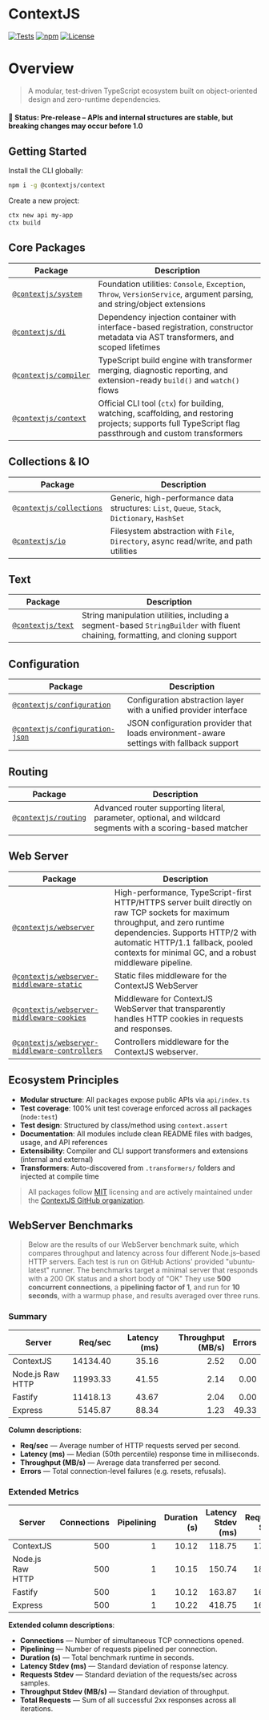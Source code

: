 # ContextJS

[![Tests](https://github.com/contextjs/context/actions/workflows/tests.yaml/badge.svg?branch=main)](https://github.com/contextjs/context/actions/workflows/tests.yaml)
[![npm](https://badgen.net/npm/v/@contextjs/context?cache=300)](https://www.npmjs.com/package/@contextjs/context)
[![License](https://badgen.net/static/license/MIT)](https://github.com/contextjs/context/blob/main/LICENSE)

# Overview

> A modular, test-driven TypeScript ecosystem built on object-oriented design and zero-runtime dependencies.

#### 🚧 Status: Pre-release – APIs and internal structures are stable, but breaking changes may occur before 1.0

## Getting Started

Install the CLI globally:

```bash
npm i -g @contextjs/context
```

Create a new project:

```bash
ctx new api my-app
ctx build
```

## Core Packages

| Package | Description |
|--------|-------------|
| [`@contextjs/system`](https://github.com/contextjs/context/tree/main/src/system) | Foundation utilities: `Console`, `Exception`, `Throw`, `VersionService`, argument parsing, and string/object extensions |
| [`@contextjs/di`](https://github.com/contextjs/context/tree/main/src/di) | Dependency injection container with interface-based registration, constructor metadata via AST transformers, and scoped lifetimes |
| [`@contextjs/compiler`](https://github.com/contextjs/context/tree/main/src/compiler) | TypeScript build engine with transformer merging, diagnostic reporting, and extension-ready `build()` and `watch()` flows |
| [`@contextjs/context`](https://github.com/contextjs/context/tree/main/src/context) | Official CLI tool (`ctx`) for building, watching, scaffolding, and restoring projects; supports full TypeScript flag passthrough and custom transformers |

## Collections & IO

| Package | Description |
|--------|-------------|
| [`@contextjs/collections`](https://github.com/contextjs/context/tree/main/src/collections) | Generic, high-performance data structures: `List`, `Queue`, `Stack`, `Dictionary`, `HashSet` |
| [`@contextjs/io`](https://github.com/contextjs/context/tree/main/src/io) | Filesystem abstraction with `File`, `Directory`, async read/write, and path utilities |

## Text

| Package | Description |
|--------|-------------|
| [`@contextjs/text`](https://github.com/contextjs/context/tree/main/src/text) | String manipulation utilities, including a segment-based `StringBuilder` with fluent chaining, formatting, and cloning support |

## Configuration

| Package | Description |
|--------|-------------|
| [`@contextjs/configuration`](https://github.com/contextjs/context/tree/main/src/configuration) | Configuration abstraction layer with a unified provider interface |
| [`@contextjs/configuration-json`](https://github.com/contextjs/context/tree/main/src/configuration-json) | JSON configuration provider that loads environment-aware settings with fallback support |

## Routing

| Package | Description |
|--------|-------------|
| [`@contextjs/routing`](https://github.com/contextjs/context/tree/main/src/routing) | Advanced router supporting literal, parameter, optional, and wildcard segments with a scoring-based matcher |

## Web Server

| Package | Description |
|--------|-------------|
| [`@contextjs/webserver`](https://github.com/contextjs/context/tree/main/src/webserver/webserver) | High-performance, TypeScript-first HTTP/HTTPS server built directly on raw TCP sockets for maximum throughput, and zero runtime dependencies. Supports HTTP/2 with automatic HTTP/1.1 fallback, pooled contexts for minimal GC, and a robust middleware pipeline. |
| [`@contextjs/webserver-middleware-static`](https://github.com/contextjs/context/tree/main/src/webserver/webserver-middleware-static) | Static files middleware for the ContextJS WebServer |
| [`@contextjs/webserver-middleware-cookies`](https://github.com/contextjs/context/tree/main/src/webserver/webserver-middleware-cookies) | Middleware for ContextJS WebServer that transparently handles HTTP cookies in requests and responses. |
| [`@contextjs/webserver-middleware-controllers`](https://github.com/contextjs/context/tree/main/src/webserver/webserver-middleware-controllers) | Controllers middleware for the ContextJS webserver. |

## Ecosystem Principles

- **Modular structure**: All packages expose public APIs via `api/index.ts`
- **Test coverage**: 100% unit test coverage enforced across all packages (`node:test`)
- **Test design**: Structured by class/method using `context.assert`
- **Documentation**: All modules include clean README files with badges, usage, and API references
- **Extensibility**: Compiler and CLI support transformers and extensions (internal and external)
- **Transformers**: Auto-discovered from `.transformers/` folders and injected at compile time

> All packages follow [MIT](https://github.com/contextjs/context/blob/main/LICENSE) licensing and are actively maintained under the [ContextJS GitHub organization](https://github.com/contextjs/context).

## WebServer Benchmarks

> Below are the results of our WebServer benchmark suite, which compares throughput and latency across four different Node.js–based HTTP servers. Each test is run on GitHub Actions' provided "ubuntu-latest" runner. The benchmarks target a minimal server that responds with a 200 OK status and a short body of "OK" They use **500 concurrent connections**, a **pipelining factor of 1**, and run for **10 seconds**, with a warmup phase, and results averaged over three runs.

### Summary
<!-- BENCHMARKS_SUMMARY:START -->
| Server | Req/sec | Latency (ms) | Throughput (MB/s) | Errors |
|--------|--------:|-------------:|------------------:|-------:|
| ContextJS | 14134.40 | 35.16 | 2.52 | 0.00 |
| Node.js Raw HTTP | 11993.33 | 41.55 | 2.14 | 0.00 |
| Fastify | 11418.13 | 43.67 | 2.04 | 0.00 |
| Express | 5145.87 | 88.34 | 1.23 | 49.33 |

<!-- BENCHMARKS_SUMMARY:END -->
**Column descriptions**:

- **Req/sec** — Average number of HTTP requests served per second.  
- **Latency (ms)** — Median (50th percentile) response time in milliseconds.  
- **Throughput (MB/s)** — Average data transferred per second.  
- **Errors** — Total connection-level failures (e.g. resets, refusals).

### Extended Metrics
<!-- BENCHMARKS_EXTENDED:START -->
| Server | Connections | Pipelining | Duration (s) | Latency Stdev (ms) | Requests Stdev | Throughput Stdev (MB/s) | Total Requests |
|--------|------------:|-----------:|-------------:|-------------------:|---------------:|------------------------:|----:|
| ContextJS | 500 | 1 | 10.12 | 118.75 | 172.15 | 0.03 | 424000 |
| Node.js Raw HTTP | 500 | 1 | 10.15 | 150.74 | 187.01 | 0.03 | 359750 |
| Fastify | 500 | 1 | 10.12 | 163.87 | 168.70 | 0.03 | 342500 |
| Express | 500 | 1 | 10.22 | 418.75 | 161.43 | 0.04 | 154354 |

<!-- BENCHMARKS_EXTENDED:END -->
**Extended column descriptions**:

- **Connections** — Number of simultaneous TCP connections opened.  
- **Pipelining** — Number of requests pipelined per connection.  
- **Duration (s)** — Total benchmark runtime in seconds.  
- **Latency Stdev (ms)** — Standard deviation of response latency.  
- **Requests Stdev** — Standard deviation of the requests/sec across samples.  
- **Throughput Stdev (MB/s)** — Standard deviation of throughput.  
- **Total Requests** — Sum of all successful 2xx responses across all iterations.